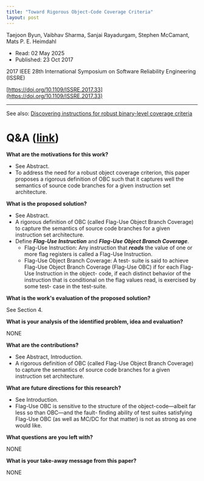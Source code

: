 ```yaml
---
title: "Toward Rigorous Object-Code Coverage Criteria"
layout: post
---
```


Taejoon Byun, Vaibhav Sharma, Sanjai Rayadurgam, Stephen McCamant, Mats P. E. Heimdahl

* Read: 02 May 2025
* Published: 23 Oct 2017

2017 IEEE 28th International Symposium on Software Reliability Engineering (ISSRE)

[https://doi.org/10.1109/ISSRE.2017.33](https://doi.org/10.1109/ISSRE.2017.33)

---

See also: [Discovering instructions for robust binary-level coverage criteria](/paper_notes/2025-05-02-Discovering-instructions-for-robust-binary-level-coverage-criteria)

# Q&A ([link](https://cseweb.ucsd.edu/~wgg/CSE210/howtoread.html))

**What are the motivations for this work?** 

* See Abstract.
* To address the need for a robust object coverage criterion, this paper proposes a rigorous definition of OBC such that it captures well the semantics of source code branches for a given instruction set architecture.

**What is the proposed solution?**

* See Abstract.
* A rigorous definition of OBC (called Flag-Use Object Branch Coverage) to capture the semantics of source code branches for a given instruction set architecture.
* Define ***Flag-Use Instruction*** and ***Flag-Use Object Branch Coverage***.
    * Flag-Use Instruction: Any instruction that ***reads*** the value of one or more flag registers is called a Flag-Use Instruction.
    * Flag-Use Object Branch Coverage: A test- suite is said to achieve Flag-Use Object Branch Coverage (Flag-Use OBC) if for each Flag-Use Instruction in the object- code, if each distinct behavior of the instruction that is conditional on the flag values read, is exercised by some test- case in the test-suite.

**What is the work's evaluation of the proposed solution?**

See Section 4.

**What is your analysis of the identified problem, idea and evaluation?**

NONE

**What are the contributions?**

* See Abstract, Introduction.
* A rigorous definition of OBC (called Flag-Use Object Branch Coverage) to capture the semantics of source code branches for a given instruction set architecture.

**What are future directions for this research?**

* See Introduction.
* Flag-Use OBC is sensitive to the structure of the object-code—albeit far less so than OBC—and the fault- finding ability of test suites satisfying Flag-Use OBC (as well as MC/DC for that matter) is not as strong as one would like.


**What questions are you left with?**

NONE

**What is your take-away message from this paper?**

NONE